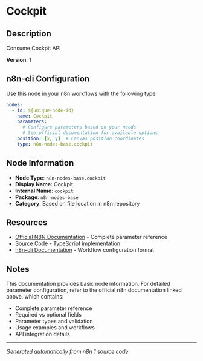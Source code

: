 # Cockpit

## Description

Consume Cockpit API

**Version**: 1

## n8n-cli Configuration

Use this node in your n8n workflows with the following type:

```yaml
nodes:
  - id: ${unique-node-id}
    name: Cockpit
    parameters:
      # Configure parameters based on your needs
      # See official documentation for available options
    position: [x, y]  # Canvas position coordinates
    type: n8n-nodes-base.cockpit
```

## Node Information

- **Node Type**: `n8n-nodes-base.cockpit`
- **Display Name**: Cockpit
- **Internal Name**: `cockpit`
- **Package**: `n8n-nodes-base`
- **Category**: Based on file location in n8n repository

## Resources

- [Official N8N Documentation](https://docs.n8n.io/integrations/builtin/app-nodes/n8n-nodes-base.cockpit/) - Complete parameter reference
- [Source Code](https://github.com/n8n-io/n8n/blob/master/packages/nodes-base/nodes/Cockpit/Cockpit.node.ts) - TypeScript implementation
- [n8n-cli Documentation](https://github.com/edenreich/n8n-cli) - Workflow configuration format

## Notes

This documentation provides basic node information. For detailed parameter configuration, 
refer to the official n8n documentation linked above, which contains:

- Complete parameter reference
- Required vs optional fields
- Parameter types and validation
- Usage examples and workflows
- API integration details

---
*Generated automatically from n8n 1 source code*
